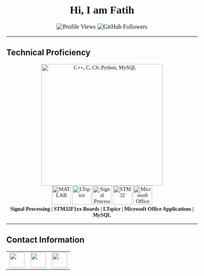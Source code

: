 <h1 align="center" style="font-family: 'Times New Roman', serif; font-weight: bold;">Hi, I am Fatih</h1>

<p align="center" style="font-family: 'Times New Roman', serif; font-size: 16px;">
  <img src="https://komarev.com/ghpvc/?username=mfatihg&label=Profile%20views&color=2C3E50&style=flat" alt="Profile Views">
  <img src="https://img.shields.io/github/followers/mfatihg?label=Followers&style=social" alt="GitHub Followers">
</p>

---

## **Technical Proficiency**
<p align="center" style="font-family: 'Times New Roman', serif; font-size: 14px;">
  <img src="https://skillicons.dev/icons?i=cpp,c,cs,python,mysql" width="320" alt="C++, C, C#, Python, MySQL">
  <br>

  <!-- MATLAB -->
  <img src="https://upload.wikimedia.org/wikipedia/commons/2/21/Matlab_Logo.png" width="50" alt="MATLAB">
  
  <!-- LTspice -->
  <img src="https://upload.wikimedia.org/wikipedia/en/8/8a/LTspice.png" width="50" alt="LTspice">
  
  <!-- Signal Processing -->
  <img src="https://upload.wikimedia.org/wikipedia/commons/3/3c/FFT_Plot.svg" width="50" alt="Signal Processing">
  
  <!-- STM32 -->
  <img src="https://upload.wikimedia.org/wikipedia/commons/3/3a/ST_logo.svg" width="50" alt="STM32">
  
  <!-- Microsoft Office -->
  <img src="https://upload.wikimedia.org/wikipedia/commons/2/2e/Microsoft_Office_logo_(2019–present).svg" width="50" alt="Microsoft Office">

  <br>
  <b>Signal Processing | STM32F1xx Boards | LTspice | Microsoft Office Applications | MySQL</b>
</p>

---

## **Contact Information**
<table align="center">
  <tr>
    <td align="center">
      <a href="https://linkedin.com/in/mfatihg">
        <img src="https://img.shields.io/badge/LinkedIn-0A66C2.svg?&style=for-the-badge&logo=linkedin&logoColor=white" height="40">
      </a>
    </td>
    <td align="center">
      <a href="mailto:fatihgogus3@gmail.com">
        <img src="https://img.shields.io/badge/Gmail-D14836?style=for-the-badge&logo=gmail&logoColor=white" height="40">
      </a>
    </td>
    <td align="center">
      <a href="https://youtube.com/c/MehmetFatihGöğüş">
        <img src="https://img.shields.io/badge/YouTube-FF0000?style=for-the-badge&logo=youtube&logoColor=white" height="40">
      </a>
    </td>
  </tr>
</table>
